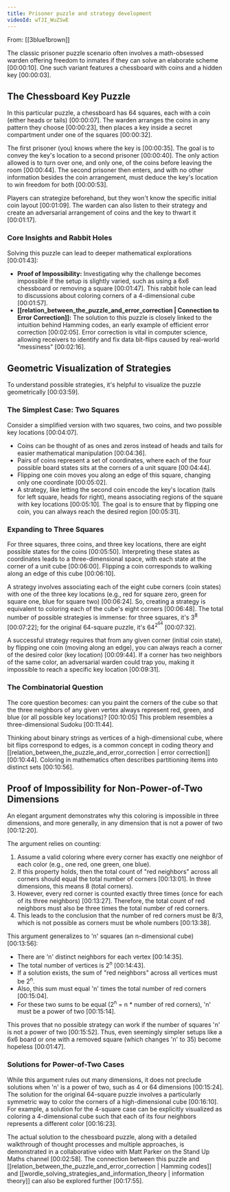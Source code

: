 ```yaml
---
title: Prisoner puzzle and strategy development
videoId: wTJI_WuZSwE
---
```


From: [[3blue1brown]] <br/> 

The classic prisoner puzzle scenario often involves a math-obsessed warden offering freedom to inmates if they can solve an elaborate scheme <a class="yt-timestamp" data-t="00:00:10">[00:00:10]</a>. One such variant features a chessboard with coins and a hidden key <a class="yt-timestamp" data-t="00:00:03">[00:00:03]</a>.

## The Chessboard Key Puzzle

In this particular puzzle, a chessboard has 64 squares, each with a coin (either heads or tails) <a class="yt-timestamp" data-t="00:00:07">[00:00:07]</a>. The warden arranges the coins in any pattern they choose <a class="yt-timestamp" data-t="00:00:23">[00:00:23]</a>, then places a key inside a secret compartment under one of the squares <a class="yt-timestamp" data-t="00:00:32">[00:00:32]</a>.

The first prisoner (you) knows where the key is <a class="yt-timestamp" data-t="00:00:35">[00:00:35]</a>. The goal is to convey the key's location to a second prisoner <a class="yt-timestamp" data-t="00:00:40">[00:00:40]</a>. The only action allowed is to turn over one, and only one, of the coins before leaving the room <a class="yt-timestamp" data-t="00:00:44">[00:00:44]</a>. The second prisoner then enters, and with no other information besides the coin arrangement, must deduce the key's location to win freedom for both <a class="yt-timestamp" data-t="00:00:53">[00:00:53]</a>.

Players can strategize beforehand, but they won't know the specific initial coin layout <a class="yt-timestamp" data-t="00:01:09">[00:01:09]</a>. The warden can also listen to their strategy and create an adversarial arrangement of coins and the key to thwart it <a class="yt-timestamp" data-t="00:01:17">[00:01:17]</a>.

### Core Insights and Rabbit Holes

Solving this puzzle can lead to deeper mathematical explorations <a class="yt-timestamp" data-t="00:01:43">[00:01:43]</a>:
*   **Proof of Impossibility:** Investigating why the challenge becomes impossible if the setup is slightly varied, such as using a 6x6 chessboard or removing a square <a class="yt-timestamp" data-t="00:01:47">[00:01:47]</a>. This rabbit hole can lead to discussions about coloring corners of a 4-dimensional cube <a class="yt-timestamp" data-t="00:01:57">[00:01:57]</a>.
*   **[[relation_between_the_puzzle_and_error_correction | Connection to Error Correction]]:** The solution to this puzzle is closely linked to the intuition behind Hamming codes, an early example of efficient error correction <a class="yt-timestamp" data-t="00:02:05">[00:02:05]</a>. Error correction is vital in computer science, allowing receivers to identify and fix data bit-flips caused by real-world "messiness" <a class="yt-timestamp" data-t="00:02:16">[00:02:16]</a>.

## Geometric Visualization of Strategies

To understand possible strategies, it's helpful to visualize the puzzle geometrically <a class="yt-timestamp" data-t="00:03:59">[00:03:59]</a>.

### The Simplest Case: Two Squares

Consider a simplified version with two squares, two coins, and two possible key locations <a class="yt-timestamp" data-t="00:04:07">[00:04:07]</a>.
*   Coins can be thought of as ones and zeros instead of heads and tails for easier mathematical manipulation <a class="yt-timestamp" data-t="00:04:36">[00:04:36]</a>.
*   Pairs of coins represent a set of coordinates, where each of the four possible board states sits at the corners of a unit square <a class="yt-timestamp" data-t="00:04:44">[00:04:44]</a>.
*   Flipping one coin moves you along an edge of this square, changing only one coordinate <a class="yt-timestamp" data-t="00:05:02">[00:05:02]</a>.
*   A strategy, like letting the second coin encode the key's location (tails for left square, heads for right), means associating regions of the square with key locations <a class="yt-timestamp" data-t="00:05:10">[00:05:10]</a>. The goal is to ensure that by flipping one coin, you can always reach the desired region <a class="yt-timestamp" data-t="00:05:31">[00:05:31]</a>.

### Expanding to Three Squares

For three squares, three coins, and three key locations, there are eight possible states for the coins <a class="yt-timestamp" data-t="00:05:50">[00:05:50]</a>. Interpreting these states as coordinates leads to a three-dimensional space, with each state at the corner of a unit cube <a class="yt-timestamp" data-t="00:06:00">[00:06:00]</a>. Flipping a coin corresponds to walking along an edge of this cube <a class="yt-timestamp" data-t="00:06:10">[00:06:10]</a>.

A strategy involves associating each of the eight cube corners (coin states) with one of the three key locations (e.g., red for square zero, green for square one, blue for square two) <a class="yt-timestamp" data-t="00:06:24">[00:06:24]</a>. So, creating a strategy is equivalent to coloring each of the cube's eight corners <a class="yt-timestamp" data-t="00:06:48">[00:06:48]</a>. The total number of possible strategies is immense: for three squares, it's 3<sup>8</sup> <a class="yt-timestamp" data-t="00:07:22">[00:07:22]</a>; for the original 64-square puzzle, it's 64<sup>2<sup>64</sup></sup> <a class="yt-timestamp" data-t="00:07:32">[00:07:32]</a>.

A successful strategy requires that from any given corner (initial coin state), by flipping one coin (moving along an edge), you can always reach a corner of the desired color (key location) <a class="yt-timestamp" data-t="00:09:44">[00:09:44]</a>. If a corner has two neighbors of the same color, an adversarial warden could trap you, making it impossible to reach a specific key location <a class="yt-timestamp" data-t="00:09:31">[00:09:31]</a>.

### The Combinatorial Question

The core question becomes: can you paint the corners of the cube so that the three neighbors of any given vertex always represent red, green, and blue (or all possible key locations)? <a class="yt-timestamp" data-t="00:10:05">[00:10:05]</a> This problem resembles a three-dimensional Sudoku <a class="yt-timestamp" data-t="00:11:44">[00:11:44]</a>.

Thinking about binary strings as vertices of a high-dimensional cube, where bit flips correspond to edges, is a common concept in coding theory and [[relation_between_the_puzzle_and_error_correction | error correction]] <a class="yt-timestamp" data-t="00:10:44">[00:10:44]</a>. Coloring in mathematics often describes partitioning items into distinct sets <a class="yt-timestamp" data-t="00:10:56">[00:10:56]</a>.

## Proof of Impossibility for Non-Power-of-Two Dimensions

An elegant argument demonstrates why this coloring is impossible in three dimensions, and more generally, in any dimension that is not a power of two <a class="yt-timestamp" data-t="00:12:20">[00:12:20]</a>.

The argument relies on counting:
1.  Assume a valid coloring where every corner has exactly one neighbor of each color (e.g., one red, one green, one blue).
2.  If this property holds, then the total count of "red neighbors" across all corners should equal the total number of corners <a class="yt-timestamp" data-t="00:13:01">[00:13:01]</a>. In three dimensions, this means 8 (total corners).
3.  However, every red corner is counted exactly three times (once for each of its three neighbors) <a class="yt-timestamp" data-t="00:13:27">[00:13:27]</a>. Therefore, the total count of red neighbors must also be three times the total number of red corners.
4.  This leads to the conclusion that the number of red corners must be 8/3, which is not possible as corners must be whole numbers <a class="yt-timestamp" data-t="00:13:38">[00:13:38]</a>.

This argument generalizes to 'n' squares (an n-dimensional cube) <a class="yt-timestamp" data-t="00:13:56">[00:13:56]</a>:
*   There are 'n' distinct neighbors for each vertex <a class="yt-timestamp" data-t="00:14:35">[00:14:35]</a>.
*   The total number of vertices is 2<sup>n</sup> <a class="yt-timestamp" data-t="00:14:43">[00:14:43]</a>.
*   If a solution exists, the sum of "red neighbors" across all vertices must be 2<sup>n</sup>.
*   Also, this sum must equal 'n' times the total number of red corners <a class="yt-timestamp" data-t="00:15:04">[00:15:04]</a>.
*   For these two sums to be equal (2<sup>n</sup> = n * number of red corners), 'n' must be a power of two <a class="yt-timestamp" data-t="00:15:14">[00:15:14]</a>.

This proves that no possible strategy can work if the number of squares 'n' is not a power of two <a class="yt-timestamp" data-t="00:15:52">[00:15:52]</a>. Thus, even seemingly simpler setups like a 6x6 board or one with a removed square (which changes 'n' to 35) become hopeless <a class="yt-timestamp" data-t="00:01:47">[00:01:47]</a>.

### Solutions for Power-of-Two Cases

While this argument rules out many dimensions, it does not preclude solutions when 'n' is a power of two, such as 4 or 64 dimensions <a class="yt-timestamp" data-t="00:15:24">[00:15:24]</a>. The solution for the original 64-square puzzle involves a particularly symmetric way to color the corners of a high-dimensional cube <a class="yt-timestamp" data-t="00:16:10">[00:16:10]</a>. For example, a solution for the 4-square case can be explicitly visualized as coloring a 4-dimensional cube such that each of its four neighbors represents a different color <a class="yt-timestamp" data-t="00:16:23">[00:16:23]</a>.

The actual solution to the chessboard puzzle, along with a detailed walkthrough of thought processes and multiple approaches, is demonstrated in a collaborative video with Matt Parker on the Stand Up Maths channel <a class="yt-timestamp" data-t="00:02:58">[00:02:58]</a>. The connection between this puzzle and [[relation_between_the_puzzle_and_error_correction | Hamming codes]] and [[wordle_solving_strategies_and_information_theory | information theory]] can also be explored further <a class="yt-timestamp" data-t="00:17:55">[00:17:55]</a>.